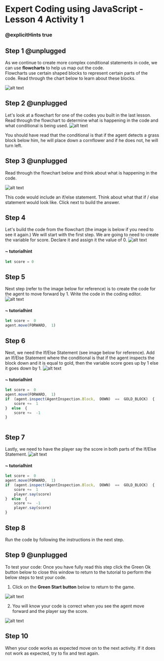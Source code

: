 # Expert Coding using JavaScript - Lesson 4 Activity 1
### @explicitHints true



## Step 1 @unplugged

As we continue to create more complex conditional statements in code, we can use **flowcharts** to help us map out the code.  
Flowcharts use certain shaped blocks to represent certain parts of the code. Read through the chart below to learn about these blocks.  

![alt text](https://expertjs.codingcredentials.com/Lesson4/4.1/4.1.JPG?raw=true  "Flowchart")

## Step 2 @unplugged

Let's look at a flowchart for one of the codes you built in the last lesson. 
Read through the flowchart to determine what is happening in the code and what conditional is being used. 
![alt text](https://expertjs.codingcredentials.com/Lesson4/4.1/4.2.JPG?raw=true  "Flowchart")

You should have read that the conditional is that if the agent detects a grass block below him, he will place down a cornflower and if he does not, he will turn left. 

## Step 3 @unplugged
Read through the flowchart below and think about what is happening in the code.  

![alt text](https://expertjs.codingcredentials.com/Lesson4/4.1/4.3.3.JPG?raw=true  "Flowchart")

This code would include an if/else statement.  Think about what that if / else statement would look like.  Click next to build the answer. 

## Step 4 

Let's build the code from the flowchart (the image is below if you need to see it again.) We will start with the first step.  We are going to need to create the variable for score. Declare it and assign it the value of 0. 
![alt text](https://expertjs.codingcredentials.com/Lesson4/4.1/4.3.3.JPG?raw=true  "Flowchart")

#### ~ tutorialhint

```javascript
let score = 0

```

## Step 5

Next step (refer to the image below for reference) is to create the code for the agent to move forward by 1. 
Write the code in the coding editor. 
![alt text](https://expertjs.codingcredentials.com/Lesson4/4.1/4.3.3.JPG?raw=true  "Flowchart")

 
#### ~ tutorialhint

```javascript
let score =  0
agent.move(FORWARD,  1)

```

## Step 6
Next, we need the If/Else Statement (see image below for reference). 
Add an If/Else Statement where the conditional is that if the agent inspects the block down and it is equal to gold, then the variable score goes up by 1 else it goes down by 1. 
![alt text](https://expertjs.codingcredentials.com/Lesson4/4.1/4.3.3.JPG?raw=true  "Flowchart")

#### ~ tutorialhint

```javascript
let score =  0
agent.move(FORWARD,  1)
if  (agent.inspect(AgentInspection.Block,  DOWN)  ==  GOLD_BLOCK)  {
	score +=  1
}  else  {
	score +=  -1
}
	
```

## Step 7
Lastly, we need to have the player say the score in both parts of the If/Else Statement. 
![alt text](https://expertjs.codingcredentials.com/Lesson4/4.1/4.3.3.JPG?raw=true  "Flowchart")

#### ~ tutorialhint

```javascript
let score =  0
agent.move(FORWARD,  1)
if  (agent.inspect(AgentInspection.Block,  DOWN)  ==  GOLD_BLOCK)  {
	score +=  1
	player.say(score)
}  else  {
	score +=  -1
	player.say(score)
}
```

## Step 8
Run the code by following the instructions in the next step.


## Step 9 @unplugged
To test your code:
Once you have fully read this step click the Green Ok button below to close this window to return to the tutorial to perform the below steps to test your code.

1. Click on the **Green Start button** below to return to the game.

  

![alt text](https://expertjs.codingcredentials.com/Lesson1/1.1/1.JPG?raw=true  "Start")

2.  You will know your code is correct when you see the agent move forward and the player say the score.  

![alt text](https://expertjs.codingcredentials.com/Lesson4/4.1/4.1.png?raw=true  "code")

## Step 10

When your code works as expected move on to the next activity.
If it does not work as expected, try to fix and test again.